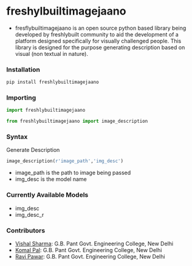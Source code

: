 # freshylbuiltimagejaano
- fresflybuiltimagejaano is an open source python based library being developed by freshlybuilt community to aid the development of a platform designed specifically for visually challenged people. This library is designed for the purpose generating description based on visual (non textual in nature).

### Installation
```python
pip install freshlybuiltimagejaano
```

### Importing 
```python
import freshlybuiltimagejaano
```
```python
from freshlybuiltimagejaano import image_description
```
### Syntax
Generate Description
```python
image_description(r'image_path','img_desc')
```
- image_path is the path to image being passed 
- img_desc is the model name

### Currently Available Models
- img_desc
- img_desc_r



### Contributors
- [Vishal Sharma](https://github.com/vishal2612200/):		G.B. Pant Govt. Engineering College, New Delhi
- [Komal Pal](https://github.com/komal3120): G.B. Pant Govt. Engineering College, New Delhi
- [Ravi Pawar](https://github.com/ravi5175):  G.B. Pant Govt. Engineering College, New Delhi
